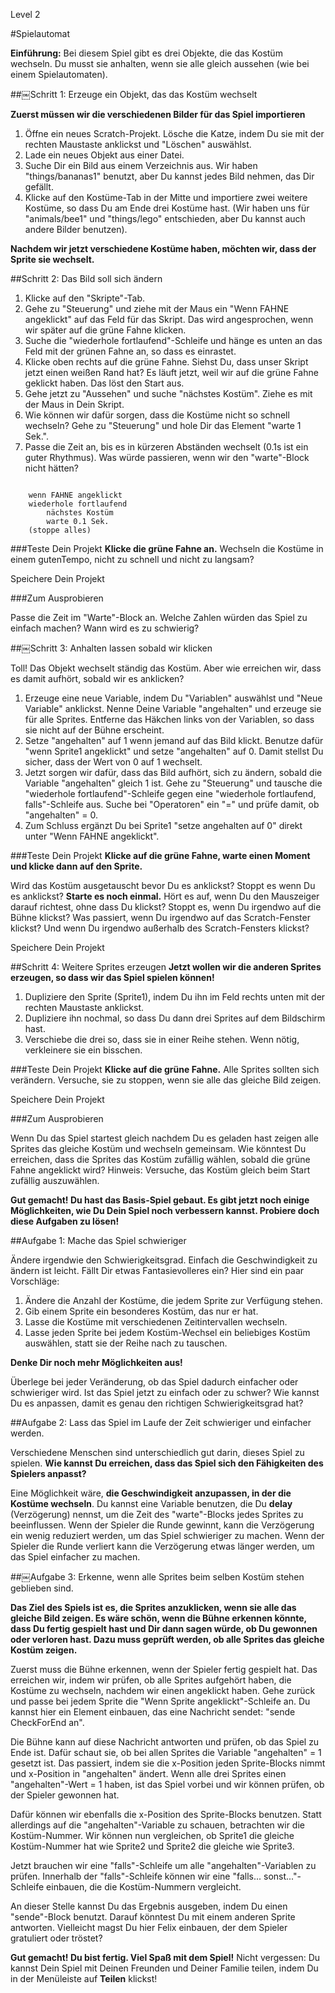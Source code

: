 Level 2

#Spielautomat

__Einführung:__
Bei diesem Spiel gibt es drei Objekte, die das Kostüm wechseln. Du musst sie anhalten, wenn sie alle gleich aussehen (wie bei einem Spielautomaten).

##￼Schritt 1: Erzeuge ein Objekt, das das Kostüm wechselt

__Zuerst müssen wir die verschiedenen Bilder für das Spiel importieren__

1. Öffne ein neues Scratch-Projekt. Lösche die Katze, indem Du sie mit der rechten Maustaste anklickst und "Löschen" auswählst.
2. Lade ein neues Objekt aus einer Datei.
3. Suche Dir ein Bild aus einem Verzeichnis aus. Wir haben "things/bananas1" benutzt, aber Du kannst jedes Bild nehmen, das Dir gefällt.
4. Klicke auf den Kostüme-Tab in der Mitte und importiere zwei weitere Kostüme, so dass Du am Ende drei Kostüme hast. (Wir haben uns für "animals/bee1" und "things/lego" entschieden, aber Du kannst auch andere Bilder benutzen).

__Nachdem wir jetzt verschiedene Kostüme haben, möchten wir, dass der Sprite sie wechselt.__

##Schritt 2: Das Bild soll sich ändern

1. Klicke auf den "Skripte"-Tab.
2. Gehe zu "Steuerung" und ziehe mit der Maus ein "Wenn FAHNE angeklickt" auf das Feld für das Skript. Das wird angesprochen, wenn wir später auf die grüne Fahne klicken.
3. Suche die "wiederhole fortlaufend"-Schleife und hänge es unten an das Feld mit der grünen Fahne an, so dass es einrastet.
4. Klicke oben rechts auf die grüne Fahne. Siehst Du, dass unser Skript jetzt einen weißen Rand hat? Es läuft jetzt, weil wir auf die grüne Fahne geklickt haben. Das löst den Start aus.
5. Gehe jetzt zu "Aussehen" und suche "nächstes Kostüm". Ziehe es mit der Maus in Dein Skript.
6. Wie können wir dafür sorgen, dass die Kostüme nicht so schnell wechseln? Gehe zu "Steuerung" und hole Dir das Element "warte 1 Sek.".
7. Passe die Zeit an, bis es in kürzeren Abständen wechselt (0.1s ist ein guter Rhythmus). Was würde passieren, wenn wir den "warte"-Block nicht hätten?

```scratch

	wenn FAHNE angeklickt
	wiederhole fortlaufend		
		nächstes Kostüm
		warte 0.1 Sek.
	(stoppe alles)
```

###Teste Dein Projekt
__Klicke die grüne Fahne an.__ 
Wechseln die Kostüme in einem gutenTempo, nicht zu schnell und nicht zu langsam?

Speichere Dein Projekt

###Zum Ausprobieren

Passe die Zeit im "Warte"-Block an. Welche Zahlen würden das Spiel zu einfach machen? Wann wird es zu schwierig?

##￼Schritt 3: Anhalten lassen sobald wir klicken

Toll! Das Objekt wechselt ständig das Kostüm. Aber wie erreichen wir, dass es damit aufhört, sobald wir es anklicken?

1. Erzeuge eine neue Variable, indem Du "Variablen" auswählst und "Neue Variable" anklickst. Nenne Deine Variable "angehalten" und erzeuge sie für alle Sprites. Entferne das Häkchen links von der Variablen, so dass sie nicht auf der Bühne erscheint.
2. Setze "angehalten" auf 1 wenn jemand auf das Bild klickt. Benutze dafür "wenn Sprite1 angeklickt" und setze "angehalten" auf 0. Damit stellst Du sicher, dass der Wert von 0 auf 1 wechselt.
3. Jetzt sorgen wir dafür, dass das Bild aufhört, sich zu ändern, sobald die Variable "angehalten" gleich 1 ist.
Gehe zu "Steuerung" und tausche die "wiederhole fortlaufend"-Schleife gegen eine "wiederhole fortlaufend, falls"-Schleife aus. Suche bei "Operatoren" ein "=" und prüfe damit, ob "angehalten" = 0.
4. Zum Schluss ergänzt Du bei Sprite1 "setze angehalten auf 0" direkt unter "Wenn FAHNE angeklickt".

###Teste Dein Projekt
__Klicke auf die grüne Fahne, warte einen Moment und klicke dann auf den Sprite.__ 

Wird das Kostüm ausgetauscht bevor Du es anklickst?
Stoppt es wenn Du es anklickst?
__Starte es noch einmal.__ Hört es auf, wenn Du den Mauszeiger darauf richtest, ohne dass Du klickst? Stoppt es, wenn Du irgendwo auf die Bühne klickst? Was passiert, wenn Du irgendwo auf das Scratch-Fenster klickst? Und wenn Du irgendwo außerhalb des Scratch-Fensters klickst?

Speichere Dein Projekt

##Schritt 4: Weitere Sprites erzeugen
__Jetzt wollen wir die anderen Sprites erzeugen, so dass wir das Spiel spielen können!__

1. Dupliziere den Sprite (Sprite1), indem Du ihn im Feld rechts unten mit der rechten Maustaste anklickst.
2. Dupliziere ihn nochmal, so dass Du dann drei Sprites auf dem Bildschirm hast.
3. Verschiebe die drei so, dass sie in einer Reihe stehen. Wenn nötig, verkleinere sie ein bisschen.

###Teste Dein Projekt
__Klicke auf die grüne Fahne.__ Alle Sprites sollten sich verändern. Versuche, sie zu stoppen, wenn sie alle das gleiche Bild zeigen.

Speichere Dein Projekt

###Zum Ausprobieren

Wenn Du das Spiel startest gleich nachdem Du es geladen hast zeigen alle Sprites das gleiche Kostüm und wechseln gemeinsam. Wie könntest Du erreichen, dass die Sprites das Kostüm zufällig wählen, sobald die grüne Fahne angeklickt wird?
Hinweis: Versuche, das Kostüm gleich beim Start zufällig auszuwählen.

__Gut gemacht! Du hast das Basis-Spiel gebaut. Es gibt jetzt noch einige Möglichkeiten, wie Du Dein Spiel noch verbessern kannst. Probiere doch diese Aufgaben zu lösen!__


##Aufgabe 1: Mache das Spiel schwieriger

Ändere irgendwie den Schwierigkeitsgrad. Einfach die Geschwindigkeit zu ändern ist leicht. Fällt Dir etwas Fantasievolleres ein?  Hier sind ein paar Vorschläge:

1. Ändere die Anzahl der Kostüme, die jedem Sprite zur Verfügung stehen.
2. Gib einem Sprite ein besonderes Kostüm, das nur er hat.
3. Lasse die Kostüme mit verschiedenen Zeitintervallen wechseln.
4. Lasse jeden Sprite bei jedem Kostüm-Wechsel ein beliebiges Kostüm auswählen, statt sie der Reihe nach zu tauschen. 

__Denke Dir noch mehr Möglichkeiten aus!__

Überlege bei jeder Veränderung, ob das Spiel dadurch einfacher oder schwieriger wird. Ist das Spiel jetzt zu einfach oder zu schwer? Wie kannst Du es anpassen, damit es genau den richtigen Schwierigkeitsgrad hat?


##Aufgabe 2: Lass das Spiel im Laufe der Zeit schwieriger und einfacher werden.

Verschiedene Menschen sind unterschiedlich gut darin, dieses Spiel zu spielen. __Wie kannst Du erreichen, dass das Spiel sich den Fähigkeiten des Spielers anpasst?__

Eine Möglichkeit wäre, __die Geschwindigkeit anzupassen, in der die Kostüme wechseln__. Du kannst eine Variable benutzen, die Du __delay__ (Verzögerung) nennst, um die Zeit des "warte"-Blocks jedes Sprites zu beeinflussen. Wenn der Spieler die Runde gewinnt, kann die Verzögerung ein wenig reduziert werden, um das Spiel schwieriger zu machen. Wenn der Spieler die Runde verliert kann die Verzögerung etwas länger werden, um das Spiel einfacher zu machen.

##￼Aufgabe 3: Erkenne, wenn alle Sprites beim selben Kostüm stehen geblieben sind.

__Das Ziel des Spiels ist es, die Sprites anzuklicken, wenn sie alle das gleiche Bild zeigen. Es wäre schön, wenn die Bühne erkennen könnte, dass Du fertig gespielt hast und Dir dann sagen würde, ob Du gewonnen oder verloren hast. Dazu muss geprüft werden, ob alle Sprites das gleiche Kostüm zeigen.__

Zuerst muss die Bühne erkennen, wenn der Spieler fertig gespielt hat. Das erreichen wir, indem wir prüfen, ob alle Sprites aufgehört haben, die Kostüme zu wechseln, nachdem wir einen angeklickt haben. Gehe zurück und passe bei jedem Sprite die "Wenn Sprite angeklickt"-Schleife an. Du kannst hier ein Element einbauen, das eine Nachricht sendet: "sende CheckForEnd an".

Die Bühne kann auf diese Nachricht antworten und prüfen, ob das Spiel zu Ende ist. Dafür schaut sie, ob bei allen Sprites die Variable "angehalten" = 1 gesetzt ist. Das passiert, indem sie die x-Position jeden Sprite-Blocks nimmt und x-Position in "angehalten" ändert.
Wenn alle drei Sprites einen "angehalten"-Wert = 1 haben, ist das Spiel vorbei und wir können prüfen, ob der Spieler gewonnen hat. 

Dafür können wir ebenfalls die x-Position des Sprite-Blocks benutzen. Statt allerdings auf die "angehalten"-Variable zu schauen, betrachten wir die Kostüm-Nummer. Wir können nun vergleichen, ob Sprite1 die gleiche Kostüm-Nummer hat wie Sprite2 und Sprite2 die gleiche wie Sprite3.

Jetzt brauchen wir eine "falls"-Schleife um alle "angehalten"-Variablen zu prüfen. Innerhalb der "falls"-Schleife können wir eine "falls... sonst..."-Schleife einbauen, die die Kostüm-Nummern vergleicht.

An dieser Stelle kannst Du das Ergebnis ausgeben, indem Du einen "sende"-Block benutzt. Darauf könntest Du mit einem anderen Sprite antworten. Vielleicht magst Du hier Felix einbauen, der dem Spieler gratuliert oder tröstet?


__Gut gemacht! Du bist fertig. Viel Spaß mit dem Spiel!__
Nicht vergessen: Du kannst Dein Spiel mit Deinen Freunden und Deiner Familie teilen, indem Du in der Menüleiste auf __Teilen__ klickst!
